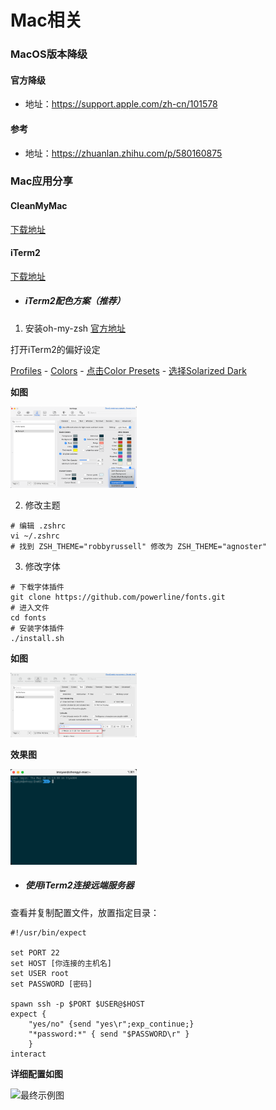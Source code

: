 # Mac相关

### MacOS版本降级

#### 官方降级

- 地址：https://support.apple.com/zh-cn/101578

#### 参考

- 地址：https://zhuanlan.zhihu.com/p/580160875

### Mac应用分享

#### CleanMyMac

[下载地址](https://go.naodai.org/Software/CleanMyMac)

#### iTerm2

[下载地址](https://iterm2.com/)

- ##### iTerm2配色方案（推荐）

1. 安装oh-my-zsh [官方地址](https://ohmyz.sh/#install)

打开iTerm2的偏好设定

[Profiles](#) - [Colors](#) - [点击Color Presets](#) - [选择Solarized Dark](#)

**如图**
<p>
<img src="../static/img/mac/iterm2-set-color.png" width="40%" height="30%" alt="最终示例图">
</p>

2. 修改主题
```shell
# 编辑 .zshrc
vi ~/.zshrc
# 找到 ZSH_THEME="robbyrussell" 修改为 ZSH_THEME="agnoster"
```

3. 修改字体
```shell
# 下载字体插件
git clone https://github.com/powerline/fonts.git
# 进入文件
cd fonts
# 安装字体插件
./install.sh
```

**如图**
<p>
<img src="/static/img/mac/iterm2-set-font.png" width="40%" height="30%" alt="最终示例图">
</p>


**效果图**
<p>
<img src="/static/img/mac/iterm2-index.png" width="40%" height="30%" alt="最终示例图" />
</p>

- ##### 使用iTerm2连接远端服务器

查看并复制配置文件，放置指定目录：
```shell
#!/usr/bin/expect

set PORT 22
set HOST [你连接的主机名]
set USER root
set PASSWORD [密码]

spawn ssh -p $PORT $USER@$HOST
expect {
    "yes/no" {send "yes\r";exp_continue;}
    "*password:*" { send "$PASSWORD\r" }
    }
interact
```

**详细配置如图**
<p>
<img src="../static/img/mac/iTerm2.png" width="40%" height="30%" alt="最终示例图">
</p>
